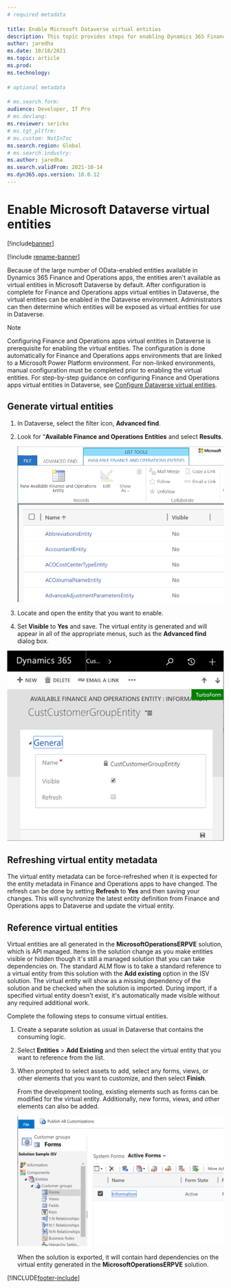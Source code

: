 ```yaml
---
# required metadata

title: Enable Microsoft Dataverse virtual entities
description: This topic provides steps for enabling Dynamics 365 Finance and Operations apps virtual entities in Microsoft Dataverse.
author: jaredha
ms.date: 10/18/2021
ms.topic: article
ms.prod:
ms.technology: 

# optional metadata

# ms.search.form:
audience: Developer, IT Pro
# ms.devlang: 
ms.reviewer: sericks
# ms.tgt_pltfrm: 
# ms.custom: NotInToc
ms.search.region: Global
# ms.search.industry:
ms.author: jaredha
ms.search.validFrom: 2021-10-14
ms.dyn365.ops.version: 10.0.12
---
```


# Enable Microsoft Dataverse virtual entities

[!include[banner](../includes/banner.md)]

[!include [rename-banner](~/includes/cc-data-platform-banner.md)]

Because of the large number of OData-enabled entities available in Dynamics 365 Finance and Operations apps, the entities aren't available as virtual entities in Microsoft Dataverse by default. After configuration is complete for Finance and Operations apps virtual entities in Dataverse, the virtual entities can be enabled in the Dataverse environment. Administrators can then determine which entities will be exposed as virtual entities for use in Dataverse.

> [!NOTE]
> Configuring Finance and Operations apps virtual entities in Dataverse is prerequisite for enabling the virtual entities. The configuration is done automatically for Finance and Operations apps environments that are linked to a Microsoft Power Platform environment. For non-linked environments, manual configuration must be completed prior to enabling the virtual entities. For step-by-step guidance on configuring Finance and Operations apps virtual entities in Dataverse, see [Configure Dataverse virtual entities](admin-reference.md).

## Generate virtual entities

1. In Dataverse, select the filter icon, **Advanced find**.
2. Look for “**Available Finance and Operations Entities** and select **Results**.

    ![Catalog.](../media/fovecatalog.png)

3. Locate and open the entity that you want to enable.
4. Set **Visible** to **Yes** and save. The virtual entity is generated and will appear in all of the appropriate menus, such as the **Advanced find** dialog box.

![Enable VE.](../media/foveenable.png)

## Refreshing virtual entity metadata

The virtual entity metadata can be force-refreshed when it is expected for the entity metadata in Finance and Operations apps to have changed. The refresh can be done by setting **Refresh** to **Yes** and then saving your changes. This will synchronize the latest entity definition from Finance and Operations apps to Dataverse and update the virtual entity.

## Reference virtual entities

Virtual entities are all generated in the **MicrosoftOperationsERPVE** solution, which is API managed. Items in the solution change as you make entities visible or hidden though it's still a managed solution that you can take dependencies on. The standard ALM flow is to take a standard reference to a virtual entity from this solution with the **Add existing** option in the ISV solution. The virtual entity will show as a missing dependency of the solution and be checked when the solution is imported. During import, if a specified virtual entity doesn't exist, it's automatically made visible without any required additional work.

Complete the following steps to consume virtual entities.

1.  Create a separate solution as usual in Dataverse that contains the consuming logic.
2.  Select **Entities** > **Add Existing** and then select the virtual entity that you want to reference from the list.
3.  When prompted to select assets to add, select any forms, views, or other elements that you want to customize, and then select **Finish**.

    From the development tooling, existing elements such as forms can be modified for the virtual entity. Additionally, new forms, views, and other elements can also be added.

    ![Solution.](../media/fovesolution.png)

    When the solution is exported, it will contain hard dependencies on the virtual entity generated in the **MicrosoftOperationsERPVE** solution.


[!INCLUDE[footer-include](../../../includes/footer-banner.md)]
